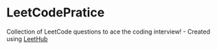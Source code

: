 # LeetCodePratice
Collection of LeetCode questions to ace the coding interview! - Created using [LeetHub](https://github.com/QasimWani/LeetHub)
